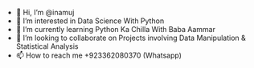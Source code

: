 - 👋 Hi, I’m @inamuj
- 👀 I’m interested in Data Science With Python
- 🌱 I’m currently learning Python Ka Chilla With Baba Aammar
- 💞️ I’m looking to collaborate on Projects involving Data Manipulation & Statistical Analysis
- 📫 How to reach me +923362080370 (Whatsapp)

<!---
inamuj/inamuj is a ✨ special ✨ repository because its `README.md` (this file) appears on your GitHub profile.
You can click the Preview link to take a look at your changes.
--->
